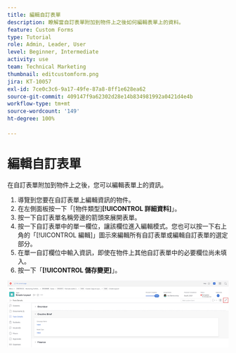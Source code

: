 ```yaml
---
title: 編輯自訂表單
description: 瞭解當自訂表單附加到物件上之後如何編輯表單上的資料。
feature: Custom Forms
type: Tutorial
role: Admin, Leader, User
level: Beginner, Intermediate
activity: use
team: Technical Marketing
thumbnail: editcustomform.png
jira: KT-10057
exl-id: 7ce0c3c6-9a17-49fe-87a8-8ff1e628ea62
source-git-commit: 409147f9a62302d28e14b834981992a0421d4e4b
workflow-type: tm+mt
source-wordcount: '149'
ht-degree: 100%

---
```


# 編輯自訂表單

<!---
21.4 updates have been made here
--->

在自訂表單附加到物件上之後，您可以編輯表單上的資訊。

1. 導覽到您要在自訂表單上編輯資訊的物件。
1. 在左側面板按一下「[物件類型]**[!UICONTROL 詳細資料]**」。
1. 按一下自訂表單名稱旁邊的箭頭來展開表單。
1. 按一下自訂表單中的單一欄位，讓該欄位進入編輯模式。您也可以按一下右上角的「[!UICONTROL 編輯]」圖示來編輯所有自訂表單或編輯自訂表單的選定部分。
1. 在單一自訂欄位中輸入資訊，即使在物件上其他自訂表單中的必要欄位尚未填入。
1. 按一下「**[!UICONTROL 儲存變更]**」。

![「任務詳細資料」視窗顯示正在編輯自訂表單](assets/custom-forms-edit-a-custom-form.jpg)
